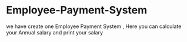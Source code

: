 # Employee-Payment-System
we have create one Employee Payment System , Here you can calculate your Annual salary and print your salary
